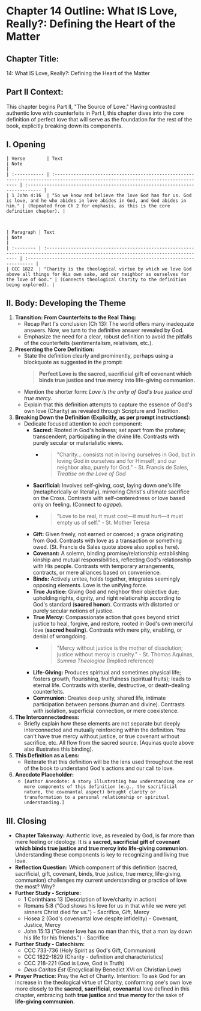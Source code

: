 # Chapter 14 Outline: What IS Love, Really?: Defining the Heart of the Matter

## Chapter Title:
14: What IS Love, Really?: Defining the Heart of the Matter

## Part II Context:
This chapter begins Part II, "The Source of Love." Having contrasted authentic love with counterfeits in Part I, this chapter dives into the core definition of perfect love that will serve as the foundation for the rest of the book, explicitly breaking down its components.

## I. Opening


    | Verse        | Text                                                                                                                            | Note                                                                         |
    | :----------- | :------------------------------------------------------------------------------------------------------------------------------ | :--------------------------------------------------------------------------- |
    | 1 John 4:16  | "So we know and believe the love God has for us. God is love, and he who abides in love abides in God, and God abides in him." | (Repeated from Ch 2 for emphasis, as this is the core definition chapter). |



    | Paragraph | Text                                                                                                                               | Note                                                                      |
    | :-------- | :--------------------------------------------------------------------------------------------------------------------------------- | :------------------------------------------------------------------------ |
    | CCC 1822  | "Charity is the theological virtue by which we love God above all things for His own sake, and our neighbor as ourselves for the love of God." | (Connects theological Charity to the definition being explored). |

## II. Body: Developing the Theme

1.  **Transition: From Counterfeits to the Real Thing:**
    *   Recap Part I's conclusion (Ch 13): The world offers many inadequate answers. Now, we turn to the definitive answer revealed by God.
    *   Emphasize the need for a clear, robust definition to avoid the pitfalls of the counterfeits (sentimentalism, relativism, etc.).
2.  **Presenting the Core Definition:**
    *   State the definition clearly and prominently, perhaps using a blockquote as suggested in the prompt:
        > **Perfect Love is the sacred, sacrificial gift of covenant which binds true justice and true mercy into life-giving communion.**
    *   Mention the shorter form: _Love is the unity of God's true justice and true mercy._
    *   Explain that this definition attempts to capture the essence of God's own love (Charity) as revealed through Scripture and Tradition.
3.  **Breaking Down the Definition (Explicitly, as per prompt instructions):**
    *   Dedicate focused attention to *each* component:
        *   **Sacred:** Rooted in God's holiness; set apart from the profane; transcendent; participating in the divine life. Contrasts with purely secular or materialistic views.
            *   > "Charity... consists not in loving ourselves in God, but in loving God in ourselves and for Himself; and our neighbor also, purely for God." - St. Francis de Sales, *Treatise on the Love of God*
        *   **Sacrificial:** Involves self-giving, cost, laying down one's life (metaphorically or literally), mirroring Christ's ultimate sacrifice on the Cross. Contrasts with self-centeredness or love based only on feeling. (Connect to *agape*).
            *   > "Love to be real, it must cost—it must hurt—it must empty us of self." - St. Mother Teresa
        *   **Gift:** Given freely, not earned or coerced; a grace originating from God. Contrasts with love as a transaction or something owed. (St. Francis de Sales quote above also applies here).
        *   **Covenant:** A solemn, binding promise/relationship establishing kinship and mutual responsibilities, reflecting God's relationship with His people. Contrasts with temporary arrangements, contracts, or mere alliances based on convenience.
        *   **Binds:** Actively unites, holds together, integrates seemingly opposing elements. Love is the unifying force.
        *   **True Justice:** Giving God and neighbor their objective due; upholding rights, dignity, and right relationship according to God's standard (**sacred honor**). Contrasts with distorted or purely secular notions of justice.
        *   **True Mercy:** Compassionate action that goes beyond strict justice to heal, forgive, and restore, rooted in God's own merciful love (**sacred healing**). Contrasts with mere pity, enabling, or denial of wrongdoing.
            *   > "Mercy without justice is the mother of dissolution; justice without mercy is cruelty." - St. Thomas Aquinas, *Summa Theologiae* (Implied reference)
        *   **Life-Giving:** Produces spiritual and sometimes physical life; fosters growth, flourishing, fruitfulness (spiritual fruits); leads to eternal life. Contrasts with sterile, destructive, or death-dealing counterfeits.
        *   **Communion:** Creates deep unity, shared life, intimate participation between persons (human and divine). Contrasts with isolation, superficial connection, or mere coexistence.
4.  **The Interconnectedness:**
    *   Briefly explain how these elements are not separate but deeply interconnected and mutually reinforcing within the definition. You can't have true mercy without justice, or true covenant without sacrifice, etc. All flow from the sacred source. (Aquinas quote above also illustrates this binding).
5.  **This Definition as a Lens:**
    *   Reiterate that this definition will be the lens used throughout the rest of the book to understand God's actions and our call to love.
6.  **Anecdote Placeholder:**
    *   `[Author Anecdote: A story illustrating how understanding one or more components of this definition (e.g., the sacrificial nature, the covenantal aspect) brought clarity or transformation to a personal relationship or spiritual understanding.]`

## III. Closing

*   **Chapter Takeaway:** Authentic love, as revealed by God, is far more than mere feeling or ideology. It is a **sacred, sacrificial gift of covenant which binds true justice and true mercy into life-giving communion**. Understanding these components is key to recognizing and living true love.
*   **Reflection Question:** Which component of this definition (sacred, sacrificial, gift, covenant, binds, true justice, true mercy, life-giving, communion) challenges my current understanding or practice of love the most? Why?
*   **Further Study - Scripture:**
    *   1 Corinthians 13 (Description of love/charity in action)
    *   Romans 5:8 ("God shows his love for us in that while we were yet sinners Christ died for us.") - Sacrifice, Gift, Mercy
    *   Hosea 2 (God's covenantal love despite infidelity) - Covenant, Justice, Mercy
    *   John 15:13 ("Greater love has no man than this, that a man lay down his life for his friends.") - Sacrifice
*   **Further Study - Catechism:**
    *   CCC 733-736 (Holy Spirit as God's Gift, Communion)
    *   CCC 1822-1829 (Charity - definition and characteristics)
    *   CCC 218-221 (God is Love, God is Truth)
    *   *Deus Caritas Est* (Encyclical by Benedict XVI on Christian Love)
*   **Prayer Practice:** Pray the Act of Charity. Intention: To ask God for an increase in the theological virtue of Charity, conforming one's own love more closely to the **sacred**, **sacrificial**, **covenantal** love defined in this chapter, embracing both **true justice** and **true mercy** for the sake of **life-giving communion**.
